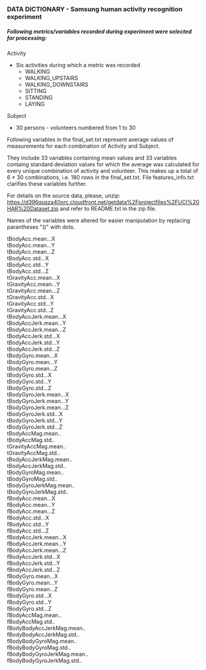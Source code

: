 ### DATA DICTIONARY - Samsung human activity recognition experiment


##### Following metrics/variables recorded during experiment were selected for processing:

Activity  
   * Six activities during which a metric was recorded  
     * WALKING  
     * WALKING_UPSTAIRS  
     * WALKING_DOWNSTAIRS  
     * SITTING  
     * STANDING  
     * LAYING  


Subject  
   * 30 persons - volunteers numbered from 1 to 30  

Following variables in the final_set.txt represent average values of measurements for each combination of Activity and Subject. 

They include 33 variables containing mean values and 33 variables containg standard deviation values for which the average 
was calculated for every unique combination of activity and volunteer. This makes up a total of 6 * 30 combinations, i.e. 180 rows in the final_set.txt. File features_info.txt clarifies these variables further.

For details on the source data, please, unzip:  https://d396qusza40orc.cloudfront.net/getdata%2Fprojectfiles%2FUCI%20HAR%20Dataset.zip and refer to README.txt in the zip file.

Names of the variables were altered for easier manipulation by replacing parantheses "()" with dots.


tBodyAcc.mean...X   
tBodyAcc.mean...Y   
tBodyAcc.mean...Z   
tBodyAcc.std...X   
tBodyAcc.std...Y   
tBodyAcc.std...Z   
tGravityAcc.mean...X   
tGravityAcc.mean...Y  
tGravityAcc.mean...Z  
tGravityAcc.std...X  
tGravityAcc.std...Y  
tGravityAcc.std...Z  
tBodyAccJerk.mean...X    
tBodyAccJerk.mean...Y  
tBodyAccJerk.mean...Z  
tBodyAccJerk.std...X  
tBodyAccJerk.std...Y  
tBodyAccJerk.std...Z  
tBodyGyro.mean...X  
tBodyGyro.mean...Y  
tBodyGyro.mean...Z  
tBodyGyro.std...X  
tBodyGyro.std...Y  
tBodyGyro.std...Z  
tBodyGyroJerk.mean...X  
tBodyGyroJerk.mean...Y  
tBodyGyroJerk.mean...Z  
tBodyGyroJerk.std...X  
tBodyGyroJerk.std...Y  
tBodyGyroJerk.std...Z  
tBodyAccMag.mean..  
tBodyAccMag.std..  
tGravityAccMag.mean..  
tGravityAccMag.std..  
tBodyAccJerkMag.mean..  
tBodyAccJerkMag.std..  
tBodyGyroMag.mean..  
tBodyGyroMag.std..  
tBodyGyroJerkMag.mean..  
tBodyGyroJerkMag.std..  
fBodyAcc.mean...X  
fBodyAcc.mean...Y  
fBodyAcc.mean...Z  
fBodyAcc.std...X  
fBodyAcc.std...Y  
fBodyAcc.std...Z  
fBodyAccJerk.mean...X  
fBodyAccJerk.mean...Y  
fBodyAccJerk.mean...Z  
fBodyAccJerk.std...X  
fBodyAccJerk.std...Y  
fBodyAccJerk.std...Z  
fBodyGyro.mean...X  
fBodyGyro.mean...Y  
fBodyGyro.mean...Z  
fBodyGyro.std...X  
fBodyGyro.std...Y  
fBodyGyro.std...Z  
fBodyAccMag.mean..  
fBodyAccMag.std..  
fBodyBodyAccJerkMag.mean..  
fBodyBodyAccJerkMag.std..  
fBodyBodyGyroMag.mean..  
fBodyBodyGyroMag.std..  
fBodyBodyGyroJerkMag.mean..  
fBodyBodyGyroJerkMag.std..



